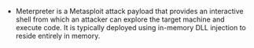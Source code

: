 - Meterpreter is a Metasploit attack payload that provides an interactive shell from which an attacker can explore the target machine and execute code. It is typically deployed using in-memory DLL injection to reside entirely in memory.